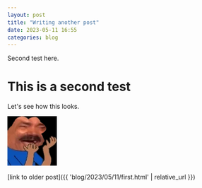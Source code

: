 ```yaml
---
layout: post
title: "Writing another post"
date: 2023-05-11 16:55
categories: blog
---
```


Second test here.

# This is a second test

Let's see how this looks.

![image](/_post_assets/kekhands.png)

[link to older post]({{ 'blog/2023/05/11/first.html' | relative_url }})
